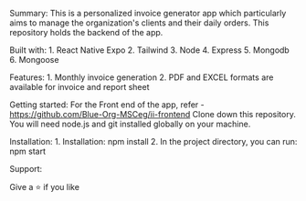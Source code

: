 Summary:
    This is a personalized invoice generator app which particularly aims to manage the organization's clients and their daily orders. This repository holds the backend of the app.

Built with:
    1. React Native Expo
    2. Tailwind
    3. Node
    4. Express
    5. Mongodb
    6. Mongoose

Features:
    1. Monthly invoice generation
    2. PDF and EXCEL formats are available for invoice and report sheet

Getting started:
    For the Front end of the app, refer - https://github.com/Blue-Org-MSCeg/ii-frontend
    Clone down this repository. You will need node.js and git installed globally on your machine.

Installation:
    1. Installation: npm install
    2. In the project directory, you can run: npm start

Support:

Give a ⭐ if you like
